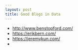 ```yaml
---
layout: post
title: Good Blogs in Data
---
```


* http://www.benstopford.com/
* https://erikbern.com/
* https://jeremykun.com/
* 
